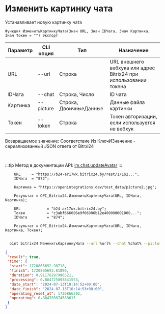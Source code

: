 ﻿---
sidebar_position: 9
---

# Изменить картинку чата
 Устанавливает новую картинку чата



`Функция ИзменитьКартинкуЧата(Знач URL, Знач IDЧата, Знач Картинка, Знач Токен = "") Экспорт`

  | Параметр | CLI опция | Тип | Назначение |
  |-|-|-|-|
  | URL | --url | Строка | URL внешнего вебхука или адрес Bitrix24 при использовании токена |
  | IDЧата | --chat | Строка, Число | ID чата |
  | Картинка | --picture | Строка, ДвоичныеДанные | Данные файла картинки |
  | Токен | --token | Строка | Токен авторизации, если используется не вебхук |

  
  Возвращаемое значение:   Соответствие Из КлючИЗначение - сериализованный JSON ответа от Bitrxi24

<br/>

:::tip
Метод в документации API: [im.chat.updateAvatar](https://dev.1c-bitrix.ru/learning/course/?COURSE_ID=93&LESSON_ID=12109)
:::
<br/>


```bsl title="Пример кода"
    URL     = "https://b24-ar17wx.bitrix24.by/rest/1/1o2...";
    IDЧата  = "872";

    Картинка = "https://openintegrations.dev/test_data/picture2.jpg";

    Результат = OPI_Bitrix24.ИзменитьКартинкуЧата(URL, IDЧата, Картинка);

    URL            = "b24-ar17wx.bitrix24.by";
    Токен          = "c3abf666006e9f06006b12e400000001000...";
    IDЧата         = "874";

    Результат = OPI_Bitrix24.ИзменитьКартинкуЧата(URL, IDЧата, Картинка, Токен);
```



```sh title="Пример команды CLI"
    
  oint bitrix24 ИзменитьКартинкуЧата --url %url% --chat %chat% --picture %picture% --token %token%

```

```json title="Результат"
{
 "result": true,
 "time": {
  "start": 1720865692.90718,
  "finish": 1720865693.81896,
  "duration": 0.91178297996521,
  "processing": 0.884725093841553,
  "date_start": "2024-07-13T10:14:52+00:00",
  "date_finish": "2024-07-13T10:14:53+00:00",
  "operating_reset_at": 1720866292,
  "operating": 0.884703874588013
 }
}
```
